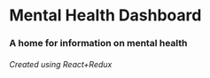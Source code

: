 # Mental Health Dashboard

### A home for information on mental health

###### Created using React+Redux